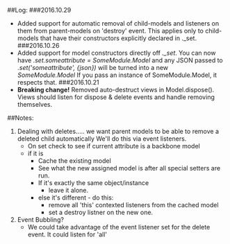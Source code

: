 ##Log:
###2016.10.29
* Added support for automatic removal of child-models and listeners on them from parent-models
on 'destroy' event.
 This applies only to child-models that have their constructors explicitly declared in ._set.
###2016.10.26
* Added support for model constructors directly off *._set*.
You can now have *.set.someattribute = SomeModule.Model* and any JSON passed to 
*.set('someattribute', {json})* will be turned into a new *SomeModule.Model*
If you pass an instance of SomeModule.Model, it respects that.
###2016.10.21
* **Breaking change!** Removed auto-destruct views in Model.dispose().
Views should listen for dispose & delete events and handle removing themselves.


##Notes:
1. Dealing with deletes..... we want parent models to be able to remove a deleted child automatically
We'll do this via event listeners.
    * On set check to see if current attribute is a backbone model
    * if it is
        * Cache the existing model
        * See what the new assigned model is after all special setters are run.
        * If it's exactly the same object/instance 
            * leave it alone.
        * else it's different - do this:
            * remove all 'this' contexted listeners from the cached model
            * set a destroy listner on the new one.
1. Event Bubbling?
    * We could take advantage of the event listener set for the delete event. It could listen for 'all'